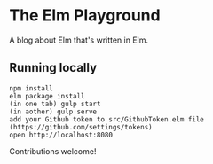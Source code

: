 # The Elm Playground

A blog about Elm that's written in Elm.

## Running locally

```
npm install
elm package install
(in one tab) gulp start
(in aother) gulp serve
add your Github token to src/GithubToken.elm file (https://github.com/settings/tokens)
open http://localhost:8080
```

Contributions welcome!
